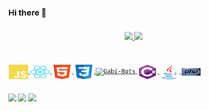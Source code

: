 ### Hi there 👋
##
<div align="center">
  <a href="https://github.com/oliveiragabi">
  <img height="180em" src="https://github-readme-stats.vercel.app/api?username=oliveiragabi&show_icons=true&theme=tokyonight&count_private=true&include_all_commits=true&layout=compact"/>
  <img height="180em" src="https://github-readme-stats.vercel.app/api/top-langs/?username=oliveiragabi&layout=compact&langs_count=7&theme=tokyonight"/>
</div>
  
  ##

 <div style="display: inline_block"><br>
  <code><img align="center" alt="Gabi-Js" height="30" width="40" src="https://raw.githubusercontent.com/devicons/devicon/master/icons/javascript/javascript-plain.svg"></code>
  <code><img align="center" alt="Gabi-React" height="30" width="40" src="https://raw.githubusercontent.com/devicons/devicon/master/icons/react/react-original.svg"></code>
  <code><img align="center" alt="Gabi-HTML" height="30" width="40" src="https://raw.githubusercontent.com/devicons/devicon/master/icons/html5/html5-original.svg"></code>
  <code><img align="center" alt="Gabi-CSS" height="30" width="40" src="https://raw.githubusercontent.com/devicons/devicon/master/icons/css3/css3-original.svg"></code>
  <code><img align="center" alt="Gabi-Bots" height="30" width="40" src="https://raw.githubusercontent.com/jmnote/z-icons/master/svg/bootstrap.svg"></code>
  <code><img align="center" alt="Gabi-Csharp" height="30" width="40" src="https://raw.githubusercontent.com/devicons/devicon/master/icons/csharp/csharp-original.svg"></code>
  <code><img align="center" alt="Gabi-Java" height="30" width="40" src="https://raw.githubusercontent.com/devicons/devicon/master/icons/java/java-original.svg"></code>
  <code><img align="center" alt="Gabi-PHP" height="30" width="40" src="https://raw.githubusercontent.com/devicons/devicon/master/icons/php/php-original.svg"></code>
</div>

##
  
<div>
  <a href = "mailto:gabrielleolives1@gmail.com"><img src="https://img.shields.io/badge/-Gmail-%23333?style=for-the-badge&logo=gmail&logoColor=white" target="_blank"></a>
  <a href="https://www.linkedin.com/in/gabrielleosouza/" target="_blank"><img src="https://img.shields.io/badge/-LinkedIn-%230077B5?style=for-the-badge&logo=linkedin&logoColor=white" target="_blank"></a>
  <a href="https://t.me/souzagabrielle" target="_blank"><img src="https://img.shields.io/badge/Telegram-2CA5E0?style=for-the-badge&logo=telegram&logoColor=white" target="_blank"></a>
</div>

<!--
**oliveiragabi/oliveiragabi** is a ✨ _special_ ✨ repository because its `README.md` (this file) appears on your GitHub profile.

Here are some ideas to get you started:

- 🔭 I’m currently working on ...
- 🌱 I’m currently learning ...
- 👯 I’m looking to collaborate on ...
- 🤔 I’m looking for help with ...
- 💬 Ask me about ...
- 📫 How to reach me: ...
- 😄 Pronouns: ...
- ⚡ Fun fact: ...
-->
